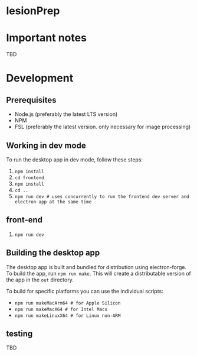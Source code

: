 # lesionPrep

# Important notes
TBD

# Development

## Prerequisites
- Node.js (preferably the latest LTS version)
- NPM
- FSL (preferably the latest version. only necessary for image processing)

## Working in dev mode

To run the desktop app in dev mode, follow these steps:

1. `npm install`
2. `cd frontend`
3. `npm install`
4. `cd ..`
6. `npm run dev # uses concurrently to run the frontend dev server and electron app at the same time`

## front-end
1. `npm run dev`

## Building the desktop app

The desktop app is built and bundled for distribution using electron-forge. To build the app, run `npm run make`. This will create a distributable version of the app in the `out` directory.

To build for specific platforms you can use the individual scripts:
- `npm run makeMacArm64 # for Apple Silicon`
- `npm run makeMacX64 # for Intel Macs`
- `npm run makeLinuxX64 # for Linux non-ARM`

## testing
TBD
